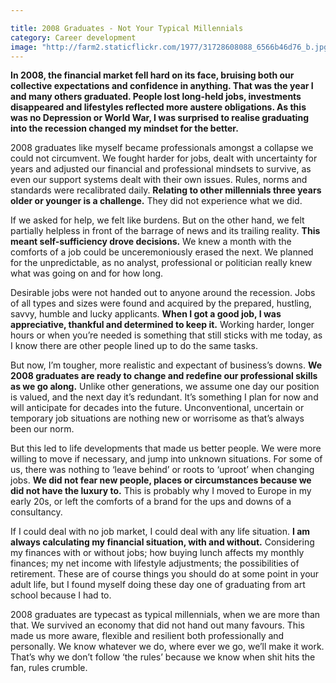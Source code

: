 ```yaml
---

title: 2008 Graduates - Not Your Typical Millennials
category: Career development
image: "http://farm2.staticflickr.com/1977/31728608088_6566b46d76_b.jpg"
---
```

**In 2008, the financial market fell hard on its face, bruising both our collective expectations and confidence in anything. That was the year I and many others graduated. People lost long-held jobs, investments disappeared and lifestyles reflected more austere obligations. As this was no Depression or World War, I was surprised to realise graduating into the recession changed my mindset for the better.**

2008 graduates like myself became professionals amongst a collapse we could not circumvent. We fought harder for jobs, dealt with uncertainty for years and adjusted our financial and professional mindsets to survive, as even our support systems dealt with their own issues. Rules, norms and standards were recalibrated daily. **Relating to other millennials three years older or younger is a challenge.** They did not experience what we did.

If we asked for help, we felt like burdens. But on the other hand, we felt partially helpless in front of the barrage of news and its trailing reality. **This meant self-sufficiency drove decisions.** We knew a month with the comforts of a job could be unceremoniously erased the next. We planned for the unpredictable, as no analyst, professional or politician really knew what was going on and for how long.

Desirable jobs were not handed out to anyone around the recession. Jobs of all types and sizes were found and acquired by the prepared, hustling, savvy, humble and lucky applicants. **When I got a good job, I was appreciative, thankful and determined to keep it.** Working harder, longer hours or when you’re needed is something that still sticks with me today, as I know there are other people lined up to do the same tasks.

But now, I’m tougher, more realistic and expectant of business’s downs. **We 2008 graduates are ready to change and redefine our professional skills as we go along.** Unlike other generations, we assume one day our position is valued, and the next day it’s redundant. It’s something I plan for now and will anticipate for decades into the future. Unconventional, uncertain or temporary job situations are nothing new or worrisome as that’s always been our norm.

But this led to life developments that made us better people. We were more willing to move if necessary, and jump into unknown situations. For some of us, there was nothing to ‘leave behind’ or roots to ‘uproot’ when changing jobs. **We did not fear new people, places or circumstances because we did not have the luxury to.** This is probably why I moved to Europe in my early 20s, or left the comforts of a brand for the ups and downs of a consultancy.

If I could deal with no job market, I could deal with any life situation. **I am always calculating my financial situation, with and without.** Considering my finances with or without jobs; how buying lunch affects my monthly finances; my net income with lifestyle adjustments; the possibilities of retirement. These are of course things you should do at some point in your adult life, but I found myself doing these day one of graduating from art school because I had to.

2008 graduates are typecast as typical millennials, when we are more than that. We survived an economy that did not hand out many favours. This made us more aware, flexible and resilient both professionally and personally. We know whatever we do, where ever we go, we’ll make it work. That’s why we don’t follow ‘the rules’ because we know when shit hits the fan, rules crumble.
